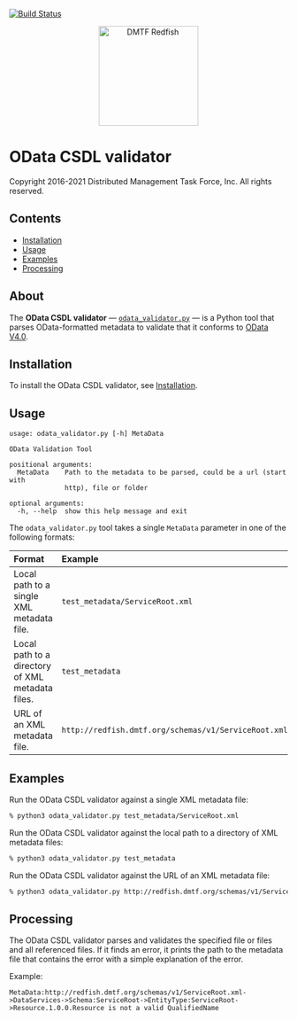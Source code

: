 [![Build Status](https://travis-ci.com/DMTF/Redfish-Tools.svg?branch=master)](https://travis-ci.com/github/DMTF/Redfish-Tools)
<p align="center">
  <img src="http://redfish.dmtf.org/sites/all/themes/dmtf2015/images/dmtf-redfish-logo.png" alt="DMTF Redfish" width=180>

# OData CSDL validator

Copyright 2016-2021 Distributed Management Task Force, Inc. All rights reserved.

## Contents

* [Installation](#installation)
* [Usage](#usage)
* [Examples](#examples)
* [Processing](#processing)

## About

The **OData CSDL validator** &mdash; [`odata_validator.py`](odata_validator.py "odata_validator.py") &mdash; is a Python tool that parses OData-formatted metadata to validate that it conforms to [OData V4.0](https://www.odata.org/documentation/ "https://www.odata.org/documentation/").

## Installation

To install the OData CSDL validator, see [Installation](../README.md#installation "../README.md#installation").

## Usage

```
usage: odata_validator.py [-h] MetaData

OData Validation Tool

positional arguments:
  MetaData    Path to the metadata to be parsed, could be a url (start with
              http), file or folder

optional arguments:
  -h, --help  show this help message and exit
```

The `odata_validator.py` tool takes a single `MetaData` parameter in one of the following formats:

| Format                                           | Example                                              |
| :----------------------------------------------- | :--------------------------------------------------- |
| Local path to a single XML metadata file.        | `test_metadata/ServiceRoot.xml`                      |
| Local path to a directory of XML metadata files. | `test_metadata`                                      |
| URL of an XML metadata file.                     | `http://redfish.dmtf.org/schemas/v1/ServiceRoot.xml` |

## Examples

Run the OData CSDL validator against a single XML metadata file:

```bash
% python3 odata_validator.py test_metadata/ServiceRoot.xml
```

Run the OData CSDL validator against the local path to a directory of XML metadata files:
         
```bash
% python3 odata_validator.py test_metadata
```

Run the OData CSDL validator against the URL of an XML metadata file:
         
```bash
% python3 odata_validator.py http://redfish.dmtf.org/schemas/v1/ServiceRoot.xml
```

## Processing

The OData CSDL validator parses and validates the specified file or files and all referenced files. If it finds an error, it prints the path to the metadata file that contains the error with a simple explanation of the error.

Example:

```text
MetaData:http://redfish.dmtf.org/schemas/v1/ServiceRoot.xml->DataServices->Schema:ServiceRoot->EntityType:ServiceRoot->Resource.1.0.0.Resource is not a valid QualifiedName
```
